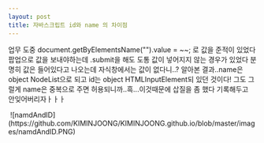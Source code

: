 ```yaml
---
layout: post
title: 자바스크립트 id와 name 의 차이점
---
```


<p>업무 도중 document.getByElementsName("").value = ~~; 로 값을 준적이 있었다
팝업으로 값을 보내야하는데 .submit을 해도 도통 값이 넣어지지 않는 경우가 있었다 분명히 값은 들어있다고 나오는데
자식창에서는 값이 없다니..? 알아본 결과..name은 object NodeList으로 되고 id는 object HTMLInputElement되 있던 것이다!
그도 그럴게 name은 중복으로 주면 허용되니까..흑...이것때문에 삽질을 좀 했다 기록해두고 안잊어버리자ㅏㅏㅏ
</p>
<span class="image fit"><img src="{{ "/images/namdAndID.PNG" | absolute_url }}" alt="" /></span>
![namdAndID](https://github.com/KIMINJOONG/KIMINJOONG.github.io/blob/master/images/namdAndID.PNG)
